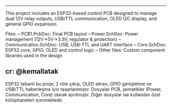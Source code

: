 ------------------------------------------------------------------------

This project includes an ESP32-based control PCB designed to manage dual 12V relay outputs, USB/TTL communication, OLED I2C display, and general GPIO expansion.

Files:
– PCB1.PcbDoc: Final PCB layout
– Power.SchDoc: Power management (12V→5V→3.3V, regulator & protection)
– Communication.SchDoc: USB, USB-TTL and UART interface
– Core.SchDoc: ESP32 core, GPIO, OLED and control logic
– Other files: Custom component libraries used in the design

cr: @kemallatak
-----------------------

ESP32 tabanlı bu proje; 2 röle çıkışı, OLED ekran, GPIO genişletme ve USB/TTL haberleşme için tasarlanmıştır.
Dosyalar PCB, şematikler (Power, Communication, Core) olarak ayrılmıştır. Diğer dosyalar ise kullanılan özel kütüphaneleri içermektedir.
